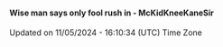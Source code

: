 #### Wise man says only fool rush in - McKidKneeKaneSir
Updated on 11/05/2024 - 16:10:34 (UTC) Time Zone
